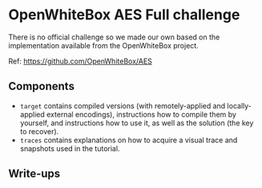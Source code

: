 # OpenWhiteBox AES Full challenge

There is no official challenge so we made our own based on the implementation available from the OpenWhiteBox project.

Ref: https://github.com/OpenWhiteBox/AES

Components
----------

* `target` contains compiled versions (with remotely-applied and locally-applied external encodings), instructions how to compile them by yourself, and instructions how to use it, as well as the solution (the key to recover).
* `traces` contains explanations on how to acquire a visual trace and snapshots used in the tutorial.

Write-ups
---------
